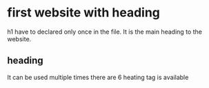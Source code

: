 # first website with heading

h1 have to declared only once in the file. It is the main heading to the website.

## <h2> heading 

It can be used multiple times
there are 6 heating tag is available